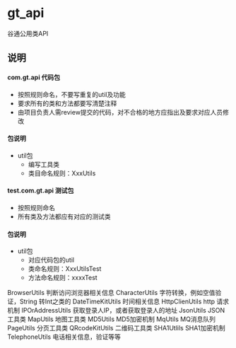 # gt_api

谷通公用类API

## 说明
#### com.gt.api 代码包
- 按照规则命名，不要写重复的util及功能
- 要求所有的类和方法都要写清楚注释
- 由项目负责人需review提交的代码，对不合格的地方应指出及要求对应人员修改
#### 包说明
- util包
    - 编写工具类
    - 类目命名规则：XxxUtils
        
#### test.com.gt.api 测试包
- 按照规则命名
- 所有类及方法都应有对应的测试类
#### 包说明
- util包
    - 对应代码包的util
    - 类命名规则：XxxUtilsTest
    - 方法命名规则：xxxxTest
    
BrowserUtils   判断访问浏览器相关信息
CharacterUtils 字符转换，例如空值验证，String 转Int之类的
DateTimeKitUtils  时间相关信息
HttpClienUtils    http 请求机制
IPOrAddressUtils   获取登录人IP，或者获取登录人的地址
JsonUtils           JSON工具类
MapUtils            地图工具类
MD5Utils             MD5加密机制
MqUtils             MQ消息队列
PageUtils           分页工具类
QRcodeKitUtils     二维码工具类 
SHA1Utlils           SHA1加密机制
TelephoneUtils       电话相关信息，验证等等